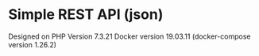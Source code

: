 # Simple REST API (json)
Designed on PHP Version 7.3.21
Docker version 19.03.11 (docker-compose version 1.26.2)
